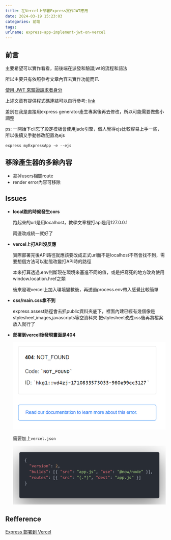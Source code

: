 ```yaml
---
title: 在Vercel上部署Express實作JWT應用
date: 2024-03-19 15:23:03
categories: 前端
tags:
urlname: express-app-implement-jwt-on-vercel
---
```


## 前言

主要希望可以實作看看，前後端在派發和驗證jwt的流程和語法

所以主要只有依照參考文章內容去實作功能而已

[使用 JWT 來驗證請求者身分](https://ken00535.medium.com/%E4%BD%BF%E7%94%A8-jwt-%E4%BE%86%E9%A9%97%E8%AD%89%E8%AB%8B%E6%B1%82%E8%80%85%E8%BA%AB%E5%88%86-285c74f4dc5c)

上述文章有提供程式碼連結可以自行參考:
[link](https://github.com/ken00535/nodejs-medium-example/tree/master/jwt)

差別在我是直接用express generator產生專案後再去修改，所以可能需要做些小調整

<!--more-->

ps:
一開始下cli忘了設定模板會使用jade引擎，個人覺得ejs比較容易上手一些，所以後續又手動修改配置為ejs

```
express myExpressApp -e --ejs
```

## 移除產生器的多餘內容

- 拿掉users相關route
- render error內容可移除


## Issues

- **local跑的時候發生cors**

	跑起來的url是用localhost，教學文章裡打api是用127.0.0.1

	兩邊改成統一就好了

- **vercel上打API沒反應**

	實際部署完後API路徑就應該要改成正式url而不是localhost不然會找不到，需要想個方法可以動態改變打API時的路徑
	
	本來打算透過.env判斷現在環境來塞進不同的值，或是把寫死的地方改為使用window.location.href之類
	
	後來發現vercel上加入環境變數後，再透過process.env帶入感覺比較簡單

- **css/main.css拿不到**

	express assest路徑會去抓public資料夾底下，裡面內建已經有幾個像是stylesheet,images,javascripts等空資料夾
把stylesheet改成css後再將檔案放入就行了

- **部署到vercel後發現畫面是404**

	![](../images/在Vercel上部署Express實作JWT應用/404.png)

	需要加上`vercel.json`


	![](../images/在Vercel上部署Express實作JWT應用/code.png)







## Refference

[Express 部署到 Vercel](https://israynotarray.com/nodejs/20230425/1940966356/)

